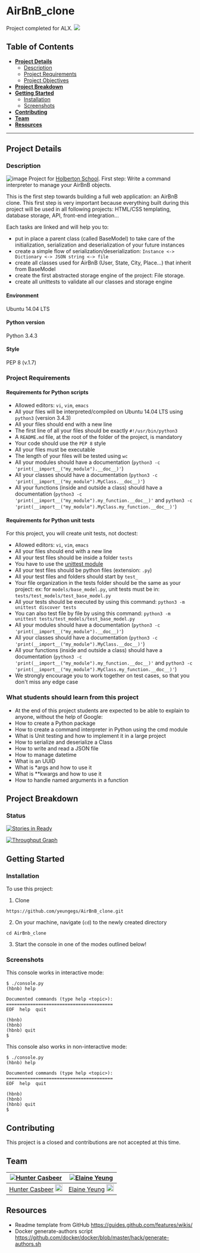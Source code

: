 # AirBnB_clone
Project completed for ALX.
![](https://s3.amazonaws.com/intranet-projects-files/holbertonschool-higher-level_programming+/263/HBTN-hbnb-Final.png)

## Table of Contents
* [**Project Details**](#project-details)
	* [Description](#description)
	* [Project Requirements](#project-requirements)
	* [Project Objectives](#what-students-should-learn-from-this-project)
* [**Project Breakdown**](#project-breakdown)
* [**Getting Started**](#getting-started)
    * [Installation](#installation)
	* [Screenshots](#screenshots)
* [**Contributing**](#contributing)
* [**Team**](#team)
* [**Resources**](#resources)

---
## Project Details

### Description
![image](https://www.holbertonschool.com/assets/holberton-logo-1cc451260ca3cd297def53f2250a9794810667c7ca7b5fa5879a569a457bf16f.png)
Project for [Holberton School](https://github.com/holbertonschool/). First step: Write a command interpreter to manage your AirBnB objects.

This is the first step towards building a full web application: an AirBnB clone. This first step is very important because everything built during this project will be used in all following projects: HTML/CSS templating, database storage, API, front-end integration...

Each tasks are linked and will help you to: 
- put in place a parent class (called BaseModel) to take care of the initialization, serialization and deserialization of your future instances 
- create a simple flow of serialization/deserialization: 
```Instance <-> Dictionary <-> JSON string <-> file ```
- create all classes used for AirBnB (User, State, City, Place...) that inherit from BaseModel 
- create the first abstracted storage engine of the project: File storage. 
- create all unittests to validate all our classes and storage engine

#### Environment 
Ubuntu 14.04 LTS

#### Python version
Python 3.4.3

#### Style
PEP 8 (v.1.7)

### Project Requirements
#### Requirements for Python scripts
- Allowed editors: `vi`, `vim`, `emacs`
- All your files will be interpreted/compiled on Ubuntu 14.04 LTS using `python3` (version 3.4.3)
- All your files should end with a new line
- The first line of all your files should be exactly `#!/usr/bin/python3`
- A `README.md` file, at the root of the folder of the project, is mandatory
- Your code should use the `PEP 8` style
- All your files must be executable
- The length of your files will be tested using `wc`
- All your modules should have a documentation (`python3 -c 'print(__import__("my_module").__doc__)'`)
- All your classes should have a documentation (`python3 -c 'print(__import__("my_module").MyClass.__doc__)'`)
- All your functions (inside and outside a class) should have a documentation (`python3 -c 'print(__import__("my_module").my_function.__doc__)'` and `python3 -c 'print(__import__("my_module").MyClass.my_function.__doc__)'`)

#### Requirements for Python unit tests
For this project, you will create unit tests, not doctest:

- Allowed editors: `vi`, `vim`, `emacs`
- All your files should end with a new line
- All your test files should be inside a folder `tests`
- You have to use the [unittest module](https://docs.python.org/3.4/library/unittest.html#module-unittest)
- All your test files should be python files (extension: `.py`)
- All your test files and folders should start by `test_`
- Your file organization in the tests folder should be the same as your project: ex: for `models/base_model.py`, unit tests must be in: `tests/test_models/test_base_model.py`
- All your tests should be executed by using this command: `python3 -m unittest discover tests`
- You can also test file by file by using this command: `python3 -m unittest tests/test_models/test_base_model.py`
- All your modules should have a documentation (`python3 -c 'print(__import__("my_module").__doc__)'`)
- All your classes should have a documentation (`python3 -c 'print(__import__("my_module").MyClass.__doc__)'`)
- All your functions (inside and outside a class) should have a documentation (`python3 -c 'print(__import__("my_module").my_function.__doc__)'` and `python3 -c 'print(__import__("my_module").MyClass.my_function.__doc__)'`)
- We strongly encourage you to work together on test cases, so that you don't miss any edge case

### What students should learn from this project
- At the end of this project students are expected to be able to explain to anyone, without the help of Google:
- How to create a Python package
- How to create a command interpreter in Python using the cmd module
- What is Unit testing and how to implement it in a large project
- How to serialize and deserialize a Class
- How to write and read a JSON file
- How to manage datetime
- What is an UUID
- What is *args and how to use it
- What is **kwargs and how to use it
- How to handle named arguments in a function

## Project Breakdown

### Status
[![Stories in Ready](https://badge.waffle.io/yeungegs/AirBnB_clone.png?label=ready&title=Ready)](https://waffle.io/yeungegs/AirBnB_clone?utm_source=badge)

[![Throughput Graph](https://graphs.waffle.io/yeungegs/AirBnB_clone/throughput.svg)](https://waffle.io/yeungegs/AirBnB_clone/metrics/throughput)

## Getting Started

### Installation
To use this project:

1. Clone
```
https://github.com/yeungegs/AirBnB_clone.git
```

2. On your machine, navigate (`cd`) to the newly created directory
```
cd AirBnb_clone
```

3. Start the console in one of the modes outlined below!

### Screenshots
This console works in interactive mode:
```shell
$ ./console.py
(hbnb) help

Documented commands (type help <topic>):
========================================
EOF  help  quit

(hbnb)
(hbnb)
(hbnb) quit
$
```


This console also works in non-interactive mode:
```shell
$ ./console.py
(hbnb) help

Documented commands (type help <topic>):
========================================
EOF  help  quit

(hbnb)
(hbnb)
(hbnb) quit
$
```

## Contributing
This project is a closed and contributions are not accepted at this time. 

## Team

[![Hunter Casbeer](https://avatars1.githubusercontent.com/u/6034810?v=3&s=230)](https://github.com/spacexengineer) | [![Elaine Yeung](https://avatars3.githubusercontent.com/u/23224088?v=3&s=230)](https://github.com/yeungegs)
:---:|:---:
[Hunter Casbeer](https://github.com/spacexengineer) <a target="_blank" href="https://twitter.com/spacex3ngineer"> <img src="https://cloud.githubusercontent.com/assets/23224088/24941419/2f3fc5ce-1eff-11e7-9ed3-85693579df09.png" height="20"></a> | [Elaine Yeung](https://github.com/yeungegs) <a target="_blank" href="https://twitter.com/egsy"> <img src="https://cloud.githubusercontent.com/assets/23224088/24941419/2f3fc5ce-1eff-11e7-9ed3-85693579df09.png" height="20"></a>

## Resources
* Readme template from GitHub https://guides.github.com/features/wikis/
* Docker generate-authors script https://github.com/docker/docker/blob/master/hack/generate-authors.sh
